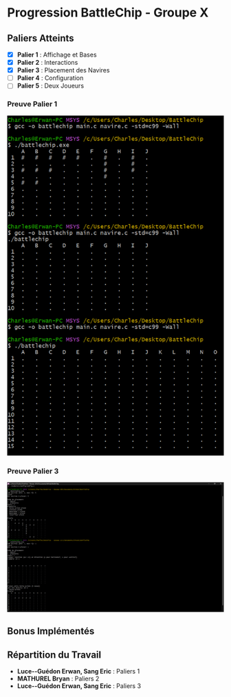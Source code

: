 # Progression BattleChip - Groupe X

## Paliers Atteints

- [x] **Palier 1** : Affichage et Bases
- [x] **Palier 2** : Interactions
- [x] **Palier 3** : Placement des Navires
- [ ] **Palier 4** : Configuration
- [ ] **Palier 5** : Deux Joueurs

### Preuve Palier 1

![Étape 1 - Affichage et Bases](image/etape1.png)

### Preuve Palier 3

![Étape 3 - Placement des Navires](image/etape3.png)

## Bonus Implémentés

## Répartition du Travail

- **Luce--Guédon Erwan, Sang Eric** : Paliers 1
- **MATHUREL Bryan** : Paliers 2
- **Luce--Guédon Erwan, Sang Eric** : Paliers 3
